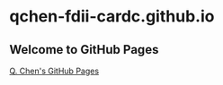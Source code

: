 # qchen-fdii-cardc.github.io

## Welcome to GitHub Pages

[Q. Chen's GitHub Pages](https://qchen-fdii-cardc.github.io/)

